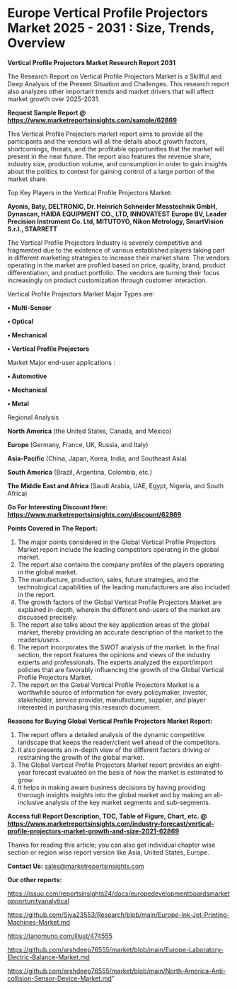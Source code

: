  # Europe Vertical Profile Projectors Market 2025 - 2031 : Size, Trends, Overview

<strong>Vertical Profile Projectors Market Research Report 2031</strong>

The Research Report on Vertical Profile Projectors Market is a Skillful and Deep Analysis of the Present Situation and Challenges. This research report also analyzes other important trends and market drivers that will affect market growth over 2025-2031.

<strong>Request Sample Report @ <a href=https://www.marketreportsinsights.com/sample/62869>https://www.marketreportsinsights.com/sample/62869</a></strong>

This Vertical Profile Projectors market report aims to provide all the participants and the vendors will all the details about growth factors, shortcomings, threats, and the profitable opportunities that the market will present in the near future. The report also features the revenue share, industry size, production volume, and consumption in order to gain insights about the politics to contest for gaining control of a large portion of the market share.

Top Key Players in the Vertical Profile Projectors Market:

<strong>Ayonis, Baty, DELTRONIC, Dr. Heinrich Schneider Messtechnik GmbH, Dynascan, HAIDA EQUIPMENT CO., LTD, INNOVATEST Europe BV, Leader Precision Instrument Co. Ltd, MITUTOYO, Nikon Metrology, SmartVision S.r.l., STARRETT</strong>

The Vertical Profile Projectors Industry is severely competitive and fragmented due to the existence of various established players taking part in different marketing strategies to increase their market share. The vendors operating in the market are profiled based on price, quality, brand, product differentiation, and product portfolio. The vendors are turning their focus increasingly on product customization through customer interaction.

Vertical Profile Projectors Market Major Types are:

<strong>• Multi-Sensor

• Optical

• Mechanical

• Vertical Profile Projectors</strong>

Market Major end-user applications :

<strong>• Automotive

• Mechanical

• Metal</strong>

Regional Analysis

</u><strong><b>North America</b></strong> (the United States, Canada, and Mexico)

<strong><b>Europe </b></strong>(Germany, France, UK, Russia, and Italy)

<strong><b>Asia-Pacific</b></strong> (China, Japan, Korea, India, and Southeast Asia)

<strong><b>South America</b></strong> (Brazil, Argentina, Colombia, etc.)

<strong><b>The Middle East and Africa</b></strong> (Saudi Arabia, UAE, Egypt, Nigeria, and South Africa)

<strong>Go For Interesting Discount Here: <a href=https://www.marketreportsinsights.com/discount/62869>https://www.marketreportsinsights.com/discount/62869</a></strong>

<strong>Points Covered in The Report:</strong>
<ol>
  <li>The major points considered in the Global Vertical Profile Projectors Market report include the leading competitors operating in the global market.</li>
  <li>The report also contains the company profiles of the players operating in the global market.</li>
  <li>The manufacture, production, sales, future strategies, and the technological capabilities of the leading manufacturers are also included in the report.</li>
  <li>The growth factors of the Global Vertical Profile Projectors Market are explained in-depth, wherein the different end-users of the market are discussed precisely.</li>
  <li>The report also talks about the key application areas of the global market, thereby providing an accurate description of the market to the readers/users.</li>
  <li>The report incorporates the SWOT analysis of the market. In the final section, the report features the opinions and views of the industry experts and professionals. The experts analyzed the export/import policies that are favorably influencing the growth of the Global Vertical Profile Projectors Market.</li>
  <li>The report on the Global Vertical Profile Projectors Market is a worthwhile source of information for every policymaker, investor, stakeholder, service provider, manufacturer, supplier, and player interested in purchasing this research document.</li>
</ol>
<strong>Reasons for Buying Global Vertical Profile Projectors Market Report:</strong>

<ol>
  <li>The report offers a detailed analysis of the dynamic competitive landscape that keeps the reader/client well ahead of the competitors.</li>
  <li>It also presents an in-depth view of the different factors driving or restraining the growth of the global market.</li>
  <li>The Global Vertical Profile Projectors Market report provides an eight-year forecast evaluated on the basis of how the market is estimated to grow.</li>
  <li>It helps in making aware business decisions by having providing thorough insights insights into the global market and by making an all-inclusive analysis of the key market segments and sub-segments.</li>
</ol>
<strong>Access full Report Description, TOC, Table of Figure, Chart, etc. @ <a href=https://www.marketreportsinsights.com/industry-forecast/vertical-profile-projectors-market-growth-and-size-2021-62869>https://www.marketreportsinsights.com/industry-forecast/vertical-profile-projectors-market-growth-and-size-2021-62869</a></strong>


Thanks for reading this article; you can also get individual chapter wise section or region wise report version like Asia, United States, Europe.

<strong>Contact Us:</strong>
sales@marketreportsinsights.com

<strong>Our other reports:</strong>

<a href=https://issuu.com/reportsinsights24/docs/europedevelopmentboardsmarketopportunityanalytical>https://issuu.com/reportsinsights24/docs/europedevelopmentboardsmarketopportunityanalytical</a>

<a href=https://github.com/Siya23553/Research/blob/main/Europe-Ink-Jet-Printing-Machines-Market.md>https://github.com/Siya23553/Research/blob/main/Europe-Ink-Jet-Printing-Machines-Market.md</a>

<a href=https://tanomuno.com/illust/474555>https://tanomuno.com/illust/474555</a>

<a href=https://github.com/arshdeep76555/market/blob/main/Europe-Laboratory-Electric-Balance-Market.md>https://github.com/arshdeep76555/market/blob/main/Europe-Laboratory-Electric-Balance-Market.md</a>

<a href=https://github.com/arshdeep76555/market/blob/main/North-America-Anti-collision-Sensor-Device-Market.md>https://github.com/arshdeep76555/market/blob/main/North-America-Anti-collision-Sensor-Device-Market.md</a>"
